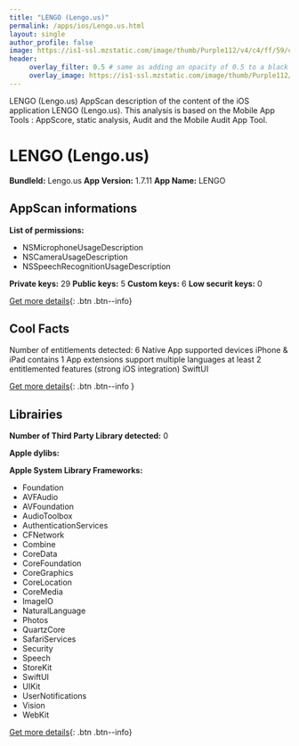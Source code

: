 ```yaml
---
title: "LENGO (Lengo.us)"
permalink: /apps/ios/Lengo.us.html
layout: single
author_profile: false
image: https://is1-ssl.mzstatic.com/image/thumb/Purple112/v4/c4/ff/59/c4ff5928-3ec3-4e09-83ac-7b7002d85bc4/AppIcon_us-0-1x_U007emarketing-0-7-0-85-220.png/512x512bb.jpg
header: 
     overlay_filter: 0.5 # same as adding an opacity of 0.5 to a black background
     overlay_image: https://is1-ssl.mzstatic.com/image/thumb/Purple112/v4/c4/ff/59/c4ff5928-3ec3-4e09-83ac-7b7002d85bc4/AppIcon_us-0-1x_U007emarketing-0-7-0-85-220.png/512x512bb.jpg
---
```

LENGO (Lengo.us) AppScan description of the content of the iOS application LENGO (Lengo.us). This analysis is based on the Mobile App Tools : AppScore, static analysis, Audit and the Mobile Audit App Tool.

# LENGO (Lengo.us)

**BundleId:** Lengo.us
**App Version:** 1.7.11
**App Name:** LENGO


## AppScan informations 

**List of permissions:** 
- NSMicrophoneUsageDescription
- NSCameraUsageDescription
- NSSpeechRecognitionUsageDescription
  
  
**Private keys:** 29
**Public keys:** 5
**Custom keys:** 6
**Low securit keys:** 0
  
[Get more details](/pricing.html){: .btn .btn--info}

## Cool Facts

Number of entitlements detected: 6
Native App
supported devices iPhone & iPad
contains 1 App extensions
support multiple languages
at least 2 entitlemented features (strong iOS integration)
SwiftUI
  
[Get more details](/pricing.html){: .btn .btn--info }

## Librairies 
**Number of Third Party Library detected:** 0


**Apple dylibs:**


**Apple System Library Frameworks:**
- Foundation
- AVFAudio
- AVFoundation
- AudioToolbox
- AuthenticationServices
- CFNetwork
- Combine
- CoreData
- CoreFoundation
- CoreGraphics
- CoreLocation
- CoreMedia
- ImageIO
- NaturalLanguage
- Photos
- QuartzCore
- SafariServices
- Security
- Speech
- StoreKit
- SwiftUI
- UIKit
- UserNotifications
- Vision
- WebKit


  
[Get more details](/pricing.html){: .btn .btn--info}

